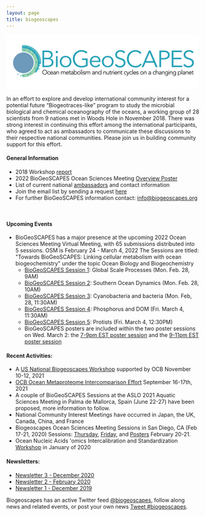 ```yaml
---
layout: page
title: biogeoscapes
---
```

<img src="biogeoscapes-04_cropped.png">

In an effort to explore and develop international community interest for a potential future “Biogeotraces-like” program to study the microbial biological and chemical oceanography of the oceans, a working group of 28 scientists from 9 nations met in Woods Hole in November 2018. There was strong interest in continuing this effort among the international participants, who agreed to act as ambassadors to communicate these discussions to their respective national communities. Please join us in building community support for this effort. 

#### General Information
* 2018 Workshop [report](https://doi.org/10.5281/zenodo.4314954)
* 2022 BioGeoSCAPES Ocean Sciences Meeting [Overview Poster](https://drive.google.com/file/d/1oItOLva7VhJ90m6HQyuS4iavD3YuDONr/view?usp=sharing)
* List of current national [ambassadors](https://docs.google.com/spreadsheets/d/1lwYWRNgrVM_zfIcD0uksyRf_JohBgEkAgnEHDd6trrs/edit#gid=0) and contact information
* Join the email list by sending a request <a href="mailto:mzawoysky@whoi.edu">here</a><br>
* For further BioGeoSCAPES information contact: <a href="mailto:info@biogeoscapes.org">info@biogeoscapes.org</a><br>
<br>

#### Upcoming Events
* BioGeoSCAPES has a major presence at the upcoming 2022 Ocean Sciences Meeting Virtual Meeting, with 65 submissions distributed into 5 sessions. OSM is February 24 - March 4, 2022 
The Sessions are titled: "Towards BioGeoSCAPES: Linking cellular metabolism with ocean biogeochemistry" under the topic Ocean Biology and Biogeochemistry
  * [BioGeoSCAPES Session 1](https://osm2022.secure-platform.com/a/solicitations/3/sessiongallery/schedule/items/40): Global Scale Processes (Mon. Feb. 28, 9AM)
  * [BioGeoSCAPES Session 2](https://osm2022.secure-platform.com/a/solicitations/3/sessiongallery/schedule/items/641): Southern Ocean Dynamics (Mon. Feb. 28, 10AM)
  * [BioGeoSCAPES Session 3](https://osm2022.secure-platform.com/a/solicitations/3/sessiongallery/schedule/items/642): Cyanobacteria and bacteria (Mon. Feb, 28, 11:30AM)
  * [BioGeoSCAPES Session 4](https://osm2022.secure-platform.com/a/solicitations/3/sessiongallery/schedule/items/643): Phosphorus and DOM (Fri. March 4, 11:30AM)
  * [BioGeoSCAPES Session 5](https://osm2022.secure-platform.com/a/solicitations/3/sessiongallery/schedule/items/644): Protists (Fri. March 4, 12:30PM)
  * BioGeoSCAPES posters are included within the two poster sessions on Wed. March 2: the [7-9pm EST poster session](https://osm2022.secure-platform.com/a/solicitations/3/sessiongallery/schedule/items/623) and the [9-11pm EST poster session](https://osm2022.secure-platform.com/a/solicitations/3/sessiongallery/schedule/items/624)
  
#### Recent Activities:
* A [US National Biogeoscapes Workshop](https://www.us-ocb.org/ocb-scoping-workshop-laying-the-foundation-for-a-potential-future-biogeoscapes-program/) supported by OCB November 10-12, 2021
* [OCB Ocean Metaproteome Intercomparison Effort](https://www.us-ocb.org/intercomparison-and-intercalibration-metaproteomics/) September 16-17th, 2021
* A couple of BioGeoSCAPES Sessions at the ASLO 2021 Aquatic Sciences Meeting in Palma de Mallorca, Spain (June 22-27) have been proposed, more information to follow.
* National Community Interest Meetings have occurred in Japan, the UK, Canada, China, and France
* Biogeoscapes Ocean Sciences Meeting Sessions in San Diego, CA (Feb 17-21, 2020) Sessions: [Thursday](https://agu.confex.com/agu/osm20/meetingapp.cgi/Session/93195), [Friday](https://agu.confex.com/agu/osm20/meetingapp.cgi/Session/93199), and [Posters](https://agu.confex.com/agu/osm20/meetingapp.cgi/Session/84717) February 20-21.
* Ocean Nucleic Acids 'omics Intercalibration and Standardization [Workshop](https://www.us-ocb.org/ocean-nucleic-acids-omics-workshop/) in January of 2020 

#### Newsletters:
- [Newsletter 3 - December 2020](2020_12_02_newsletter-3.md)
- [Newsletter 2 - February 2020](2020-02-05-newsletter-2.md)
- [Newsletter 1 - December 2019](2019-07-15-newsletter-1.md) 

Biogeoscapes has an active Twitter feed [@biogeoscapes](https://twitter.com/biogeoscapes), follow along news and related events, or post your own news <a href="https://twitter.com/intent/tweet?button_hashtag=biogeoscapes&ref_src=twsrc%5Etfw" class="twitter-hashtag-button" data-show-count="false">Tweet #biogeoscapes</a><script async src="https://platform.twitter.com/widgets.js" charset="utf-8"></script>.


<!-- Global site tag (gtag.js) - Google Analytics -->
<script async src="https://www.googletagmanager.com/gtag/js?id=UA-157889041-1"></script>
<script>
  window.dataLayer = window.dataLayer || [];
  function gtag(){dataLayer.push(arguments);}
  gtag('js', new Date());

  gtag('config', 'UA-157889041-1');
</script>


